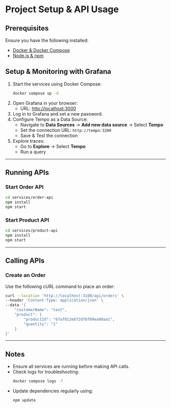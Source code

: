 # Project Setup & API Usage

## Prerequisites
Ensure you have the following installed:
- [Docker & Docker Compose](https://docs.docker.com/get-docker/)
- [Node.js & npm](https://nodejs.org/)

## Setup & Monitoring with Grafana

1. Start the services using Docker Compose:
   ```sh
   docker compose up -d
   ```
2. Open Grafana in your browser:
   - URL: [http://localhost:3000](http://localhost:3000)
3. Log in to Grafana and set a new password.
4. Configure Tempo as a Data Source:
   - Navigate to **Data Sources** → **Add new data source** → Select **Tempo**
   - Set the connection URL: `http://tempo:3200`
   - Save & Test the connection
5. Explore traces:
   - Go to **Explore** → Select **Tempo**
   - Run a query

---

## Running APIs

### Start Order API
```sh
cd services/order-api
npm install
npm start
```

### Start Product API
```sh
cd services/product-api
npm install
npm start
```

---

## Calling APIs

### Create an Order
Use the following cURL command to place an order:
```sh
curl --location 'http://localhost:3100/api/orders' \
--header 'Content-Type: application/json' \
--data '{
    "customerName": "test",
    "product": {
        "productId": "67af012eb72df8f09ea00aa1",
        "quantity": "1"
    }
}'
```

---

## Notes
- Ensure all services are running before making API calls.
- Check logs for troubleshooting:
  ```sh
  docker compose logs -f
  ```
- Update dependencies regularly using:
  ```sh
  npm update
  ```

